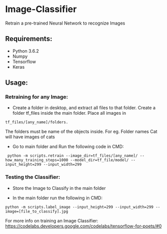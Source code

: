 # Image-Classifier
Retrain a pre-trained Neural Network to recognize Images

## Requirements:
* Python 3.6.2
* Numpy
* Tensorflow
* Keras

## Usage:
### Retraining for any Image:
* Create a folder in desktop, and extract all files to that folder. Create a folder tf_files inside the main folder.
Place all images in
```
tf_files/[any_name]/folders.
```
The folders must be name of the objects inside. 
  For eg. Folder names Cat will have images of cats

* Go to main folder and Run the following code in CMD:
```
 python -m scripts.retrain --image_dir=tf_files/[any_name]/ --how_many_training_steps=1000 --model_dir=tf_file/model/ --input_height=299 --input_width=299
```
### Testing the Classifier:
* Store the Image to Classify in the main folder

* In the main folder run the following in CMD:
```
python -m scripts.label_image --input_height=299 --input_width=299 --image=[file_to_classify].jpg
```

For more info on training an Image Classifier: 
https://codelabs.developers.google.com/codelabs/tensorflow-for-poets/#0
